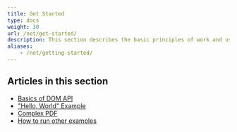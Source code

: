 ```yaml
---
title: Get Started
type: docs
weight: 30
url: /net/get-started/
description: This section describes the basic principles of work and using DOM API. Also demonstrates simple and complex examples for creating a PDF document.
aliases:
    - /net/getting-started/
---
```


## Articles in this section

- [Basics of DOM API](/pdf/net/basics-of-dom-api/)
- ["Hello, World" Example](/pdf/net/hello-world/)
- [Complex PDF](/pdf/net/complex-pdf/)
- [How to run other examples](/pdf/net/how-to-run-other-examples/)
